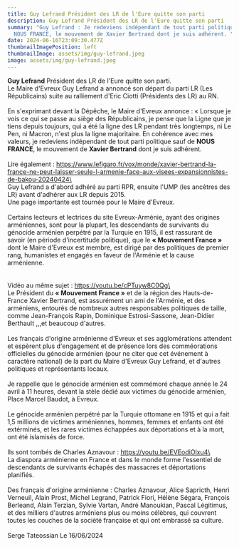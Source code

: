 ```yaml
---
title: Guy Lefrand Président des LR de l'Eure quitte son parti
description: Guy Lefrand Président des LR de l'Eure quitte son parti
summary: "Guy Lefrand : Je redeviens indépendant de tout parti politique sauf de
  NOUS FRANCE, le mouvement de Xavier Bertrand dont je suis adhérent. "
date: 2024-06-16T23:09:30.477Z
thumbnailImagePosition: left
thumbnailImage: assets/img/guy-lefrand.jpeg
image: assets/img/guy-lefrand.jpeg
---
```

**Guy Lefrand** Président des LR de l'Eure quitte son parti.\
Le Maire d'Evreux Guy Lefrand a annoncé son départ du parti LR (Les Républicains) suite au ralliement d'Eric Ciotti (Présidents des LR) au RN.\
\
En s'exprimant devant la Dépêche, le Maire d'Evreux annonce : « Lorsque je vois ce qui se passe au siège des Républicains, je pense que la Ligne que je tiens depuis toujours, qui a été la ligne des LR pendant très longtemps, ni Le Pen, ni Macron, n'est plus la ligne majoritaire. En cohérence avec mes valeurs, je redeviens indépendant de tout parti politique sauf de **NOUS FRANCE**, le mouvement de **Xavier Bertrand** dont je suis adhérent.\
\
Lire également : https://www.lefigaro.fr/vox/monde/xavier-bertrand-la-france-ne-peut-laisser-seule-l-armenie-face-aux-visees-expansionnistes-de-bakou-20240424\
\
Guy Lefrand a d'abord adhéré au parti RPR, ensuite l'UMP (les ancêtres des LR) avant d'adhérer aux LR depuis 2015.\
Une page importante est tournée pour le Maire d'Evreux.\
\
Certains lecteurs et lectrices du site Evreux-Arménie, ayant des origines arméniennes, sont pour la plupart, les descendants de survivants du génocide arménien perpétré par la Turquie en 1915, il est rassurant de savoir (en période d'incertitude politique), que le **« Mouvement France »** dont le Maire d'Evreux est membre, est dirigé par des politiques de premier rang, humanistes et engagés en faveur de l'Arménie et la cause arménienne.\
\
\
Vidéo au même sujet : https://youtu.be/cPTuyw8C0Qg\
\
Le Président du **« Mouvement France »** et de la région des Hauts-de-France Xavier Bertrand, est assurément un ami de l'Arménie, et des arméniens, entourés de nombreux autres responsables politiques de taille, comme Jean-François Rapin, Dominique Estrosi-Sassone, Jean-Didier Berthault ,,,et beaucoup d'autres.\
\
Les français d'origine arménienne d'Evreux et ses agglomérations attendent et espèrent plus d'engagement et de présence lors des comméorations officielles du génocide arménien (pour ne citer que cet événement à caractère national) de la part du Maire d'Evreux Guy Lefrand, et d'autres politiques et représentants locaux.\
\
Je rappelle que le génocide arménien est commémoré chaque année le 24 avril à 11 heures, devant la stèle dédié aux victimes du génocide arménien, Place Marcel Baudot, à Evreux.\
\
Le génocide arménien perpétré par la Turquie ottomane en 1915 et qui a fait 1,5 millions de victimes arméniennes, hommes, femmes et enfants ont été extérminés, et les rares victimes échappées aux déportations et à la mort, ont été islamisés de force.\
\
Ils sont tombés de Charles Aznavour : https://youtu.be/EVEodiOlxu4\
\
La diaspora arménienne en France et dans le monde forme l'essentiel de descendants de survivants échapés des massacres et déportations planifiés.\
\
Des français d'origine arménienne : Charles Aznavour, Alice Sapricth, Henri Verneuil, Alain Prost, Michel Legrand, Patrick Fiori, Hélène Ségara, François Berleand, Alain Terzian, Sylvie Vartan, André Manoukian, Pascal Légitimus, et des milliers d'autres arméniens plus ou moins célèbres, qui couvrent toutes les couches de la société française et qui ont embrassé sa culture.\
\
Serge Tateossian Le 16/06/2024
